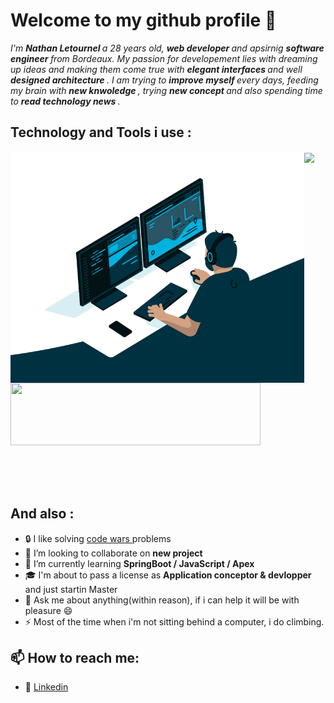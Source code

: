 # Welcome to my github profile 👋

<i> 
    I'm <strong> Nathan Letournel </strong> a 28 years old, <strong> web developer </strong> and apsirnig <strong> software engineer </strong> from Bordeaux.
    My passion for developement lies with dreaming up ideas and making them come true with <strong> elegant interfaces </strong> and well <strong> designed architecture </strong>. 
    I am trying to <strong> improve myself </strong> every days, feeding my brain with <strong> new knwoledge </strong>, trying <strong> new concept </strong> and also spending time to <strong> read technology news </strong>. 
</i>

## Technology and Tools i use :

<img align="left" src="https://github.com/Let-Nathan/Let-Nathan/blob/main/code.gif" width="470" height="370"/> 


<img align="center" src="https://github-readme-stats.vercel.app/api/top-langs/?username=Let-Nathan&layout=donut" width="400" >
<!-- <img align="center" src="https://github-readme-stats.vercel.app/api?username=Let-Nathan&show_icons=true&theme=gotham" width="100%"> -->

<a href="https://skillicons.dev">
<p align="left">
<img width="400" height="100"  src="https://skillicons.dev/icons?i=java,php,js,mysql,html,css,bootstrap,spring,symfony,discord,github,git,idea,vscode,xd&perline=8"/>
</p>
</a> 

<br />
<br />
<br />

## And also :

- :lock: I like solving <a href=https://www.codewars.com/users/Nathan%20L> code wars </a> problems 
- 👯 I’m looking to collaborate on <strong> new project </strong>
- 🌱 I’m currently learning <strong> SpringBoot / JavaScript / Apex </strong> 
- :mortar_board: I'm about to pass a license as <strong> Application conceptor & devlopper </strong> and just startin Master
- 💬 Ask me about anything(within reason), if i can help it will be with pleasure 😄
- ⚡ Most of the time when i'm not sitting behind a computer, i do climbing.

## 📫 How to reach me: 

- :link: <a href="https://www.linkedin.com/in/nathan-letournel/">Linkedin</a>
